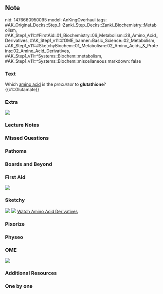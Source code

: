 ## Note
nid: 1476660950095
model: AnKingOverhaul
tags: #AK_Original_Decks::Step_1::Zanki_Step_Decks::Zanki_Biochemistry::Metabolism, #AK_Step1_v11::#FirstAid::01_Biochemistry::06_Metabolism::28_Amino_Acid_Derivatives, #AK_Step1_v11::#OME_banner::Basic_Science::02_Metabolism, #AK_Step1_v11::#SketchyBiochem::01_Metabolism::02_Amino_Acids_&_Proteins::02_Amino_Acid_Derivatives, #AK_Step1_v11::^Systems::Biochem::metabolism, #AK_Step1_v11::^Systems::Biochem::miscellaneous
markdown: false

### Text
<div>
  <div>
    Which <u>amino acid</u> is the <i>precursor</i> to
    <b>glutathione</b>?
  </div>
  <div>
    {{c1::Glutamate}}
  </div>
</div>

### Extra
<img src="paste-44732084387918.jpg">

### Lecture Notes


### Missed Questions


### Pathoma


### Boards and Beyond


### First Aid
<img src="tmpkrvssD.png">

### Sketchy
<img src="Screen%20Shot%202021-01-07%20at%2015.11.54.jpg">
<img src="Screen%20Shot%202021-01-07%20at%2015.12.07.jpg"> <a href=
"https://dashboard.sketchy.com/study/medical/courses/medical-biochemistry/units/medical-biochemistry-metabolism/videos/medical-biochemistry-metabolism-amino-acids-and-proteins-amino-acid-derivatives?utm_source=anki&utm_medium=partnership&utm_campaign=february_update&utm_content=medical">
Watch Amino Acid Derivatives</a>

### Pixorize


### Physeo


### OME
<div class="ome-widget">
  <a href=
  "https://onlinemeded.org/spa/metabolism?ref=anki"><img src=
  "_OME_AnkiFlashcards_Topic_5.png"></a>
</div>

### Additional Resources


### One by one

